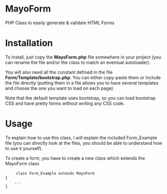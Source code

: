 MayoForm
========

PHP Class to easily generate &amp; validate HTML Forms

<h1>Installation</h1>

To install, just copy the <strong>MayoForm.php</strong> file somewhere in your project (you can rename the file and/or the class to match
an eventual autoloader).

You will also need all the constant defined in the file <strong>Form/Template/bootstrap.php</strong>. You can either copy-paste them or
include the file directly (putting them in a file allows you to have several templates and choose the one you want to
load on each page).

Note that the default template uses bootstrap, so you can load bootstrap CSS and have pretty forms without writing any
CSS code.

<h1>Usage</h1>

To explain how to use this class, I will explain the included Form_Example file (you can directly look at the files, you
should be able to understand how to use it yourself).

To create a form, you have to create a new class which extends the MayoForm class
<pre>
    <code><span class="nb">class</span> Form_Example <span class="nb">extends</span> MayoForm
{
    ...
}</code>
</pre>
